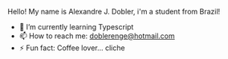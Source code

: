 Hello! My name is Alexandre J. Dobler, i'm a student from Brazil!

- 🌱 I’m currently learning Typescript
- 📫 How to reach me: doblerenge@hotmail.com
- ⚡ Fun fact: Coffee lover... cliche

